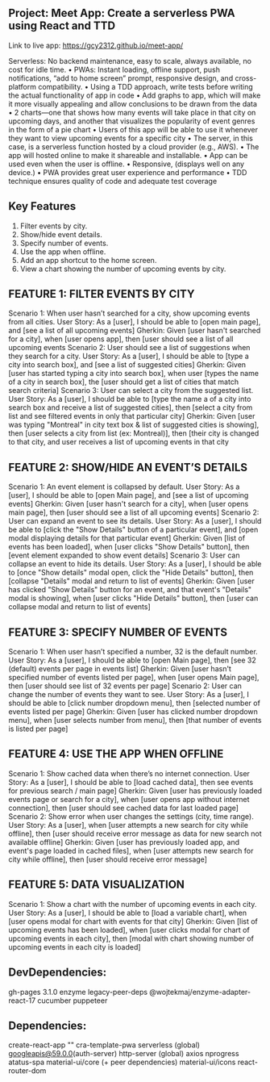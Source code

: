 ## Project: Meet App: Create a serverless PWA using React and TTD

Link to live app: https://gcy2312.github.io/meet-app/

Serverless: No backend maintenance, easy to scale, always available, no cost for idle time. 
	• PWAs: Instant loading, offline support, push notifications, “add to home screen” prompt, responsive design, and cross-platform compatibility.
	• Using a TDD approach, write tests before writing the actual functionality of app in code
	• Add  graphs to  app, which will make it more visually appealing and allow  conclusions to be drawn from the data
	• 2 charts—one that shows how many events will take place in that city on upcoming days, and another that visualizes the popularity of event genres in the form of a pie chart
	• Users of this app will be able to use it whenever they want to view upcoming events for a specific city
	• The server, in this case, is a serverless function hosted by a cloud provider (e.g., AWS). 
	• The app will hosted online to make it shareable and installable.
	• App can be used even when the user is offline. 
	• Responsive, (displays well on any device.)
	• PWA provides great user experience and performance
	• TDD technique ensures  quality of code and adequate test coverage

## Key Features 
1. Filter events by city. 
2. Show/hide event details. 
3. Specify number of events. 
4. Use the app when offline.
5. Add an app shortcut to the home screen. 
6. View a chart showing the number of upcoming events by city.


## FEATURE 1: FILTER EVENTS BY CITY
Scenario 1: When user hasn’t searched for a city, show upcoming events from all cities.
	User Story: As a [user], I should be able to [open main page], and [see a list of all upcoming events]
	Gherkin: Given [user hasn't searched for a city], when [user opens app], then [user should see a list of all upcoming events 
Scenario 2: User should see a list of suggestions when they search for a city.
	User Story: As a [user], I should be able to [type a city into search box],  and [see a list of suggested cities]
	Gherkin: Given [user has started typing a city into search box], when user [types the name of a city in search box], the [user should get a list of cities that match search criteria]
Scenario 3: User can select a city from the suggested list.
	User Story: As a [user], I should be able to [type the name a of a city into search box and receive a list of suggested cities], then [select a city from list and see filtered events in only that particular city] 
	Gherkin: Given [user was typing "Montreal" in city text box & list of suggested cities is showing], then [user selects a city from list (ex: Montreal)], then [their city is changed to that city, and user receives a list of upcoming events in that city 
	

## FEATURE 2: SHOW/HIDE AN EVENT’S DETAILS
Scenario 1: An event element is collapsed by default.
	User Story: As a [user], I should be able to [open Main page], and [see a list of upcoming events]
	Gherkin: Given [user hasn't search for a city], when [user opens main page], then [user should see a list of all upcoming events]
Scenario 2: User can expand an event to see its details.
	User Story: As a [user], I should be able to [click the "Show Details" button of a particular event], and [open modal displaying details for that particular event]
	Gherkin: Given [list of events has been loaded], when [user clicks "Show Details" button], then [event element expanded to show event details]
Scenario 3: User can collapse an event to hide its details.
	User Story: As a [user], I should be able to [once "Show details" modal open, click the "Hide Details" button], then [collapse "Details" modal and return to list of events]
	Gherkin: Given [user has clicked "Show Details" button for an event, and that event's "Details" modal is showing], when [user clicks "Hide Details" button], then [user can collapse modal and return to list of events]


## FEATURE 3: SPECIFY NUMBER OF EVENTS
Scenario 1: When user hasn’t specified a number, 32 is the default number.
	User Story: As a [user], I should be able to [open Main page], then [see 32 (default) events per page in events list]
	Gherkin: Given [user hasn't specified number of events listed per page], when [user opens Main page], then [user should see list of 32 events per page]
Scenario 2: User can change the number of events they want to see.
	User Story: As a [user], I should be able to [click number dropdown menu], then [selected number of events listed per page]
	Gherkin: Given [user has clicked number dropdown menu], when [user selects number from menu], then [that number of events is listed per page]


## FEATURE 4: USE THE APP WHEN OFFLINE
Scenario 1: Show cached data when there’s no internet connection.
	User Story: As a [user], I should be able to [load cached data], then see events for previous search / main page]
	Gherkin: Given [user has previously loaded events page or search for a city], when [user opens app without internet connection], then [user should see cached data for last loaded page]
Scenario 2: Show error when user changes the settings (city, time range).
	User Story: As a [user], when [user attempts a new search for city while offline], then [user should receive error message as data for new search not available offline]
	Gherkin: Given [user has previously loaded app, and event's page loaded in cached files], when [user attempts new search for city while offline], then [user should receive error message]


## FEATURE 5: DATA VISUALIZATION
Scenario 1: Show a chart with the number of upcoming events in each city.
	User Story: As a [user], I should be able to [load a variable chart], when [user opens modal for chart with events for that city]
	Gherkin: Given [list of upcoming events has been loaded], when [user clicks modal for chart of upcoming events in each city], then [modal with chart showing number of upcoming events in each city is loaded] 


## DevDependencies: 
gh-pages 3.1.0
enzyme
legacy-peer-deps @wojtekmaj/enzyme-adapter-react-17
cucumber
puppeteer

## Dependencies:
create-react-app "" cra-template-pwa
serverless (global)
googleapis@59.0.0(auth-server)
http-server (global)
axios
nprogress
atatus-spa
material-ui/core (+ peer dependencies)
material-ui/icons
react-router-dom
